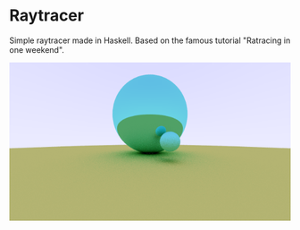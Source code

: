 # Raytracer

Simple raytracer made in Haskell. Based on the famous tutorial "Ratracing in one weekend".

![Sample](./sample.png "Sample")
